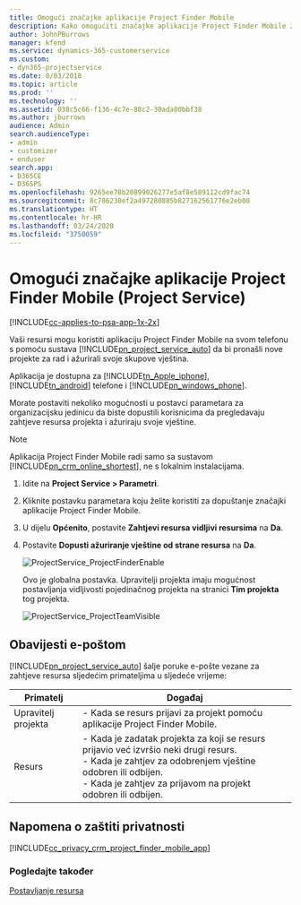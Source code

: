 ```yaml
---
title: Omogući značajke aplikacije Project Finder Mobile
description: Kako omogućiti značajke aplikacije Project Finder Mobile za Project Service
author: JohnPBurrows
manager: kfend
ms.service: dynamics-365-customerservice
ms.custom:
- dyn365-projectservice
ms.date: 8/03/2018
ms.topic: article
ms.prod: ''
ms.technology: ''
ms.assetid: 038c5c66-f136-4c7e-88c2-30ada80bbf38
ms.author: jburrows
audience: Admin
search.audienceType:
- admin
- customizer
- enduser
search.app:
- D365CE
- D365PS
ms.openlocfilehash: 9265ee78b20899026277e5af8e589112cd9fac74
ms.sourcegitcommit: 8c786230ef2a497280885b827162561776e2eb00
ms.translationtype: HT
ms.contentlocale: hr-HR
ms.lasthandoff: 03/24/2020
ms.locfileid: "3750059"
---
```

# <a name="enable-project-finder-mobile-app-features-project-service"></a>Omogući značajke aplikacije Project Finder Mobile (Project Service)

[!INCLUDE[cc-applies-to-psa-app-1x-2x](../includes/cc-applies-to-psa-app-1x-2x.md)]

Vaši resursi mogu koristiti aplikaciju Project Finder Mobile na svom telefonu s pomoću sustava [!INCLUDE[pn_project_service_auto](../includes/pn-project-service-auto.md)] da bi pronašli nove projekte za rad i ažurirali svoje skupove vještina.  
  
 Aplikacija je dostupna za [!INCLUDE[tn_Apple_iphone](../includes/tn-apple-iphone.md)], [!INCLUDE[tn_android](../includes/tn-android.md)] telefone i [!INCLUDE[pn_windows_phone](../includes/pn-windows-phone.md)].  
  
 Morate postaviti nekoliko mogućnosti u postavci parametara za organizacijsku jedinicu da biste dopustili korisnicima da pregledavaju zahtjeve resursa projekta i ažuriraju svoje vještine.  
  
> [!NOTE]
>  Aplikacija Project Finder Mobile radi samo sa sustavom [!INCLUDE[pn_crm_online_shortest](../includes/pn-crm-online-shortest.md)], ne s lokalnim instalacijama.  
  
1. Idite na **Project Service > Parametri**.  
  
2. Kliknite postavku parametara koju želite koristiti za dopuštanje značajki aplikacije Project Finder Mobile.  
  
3. U dijelu **Općenito**, postavite **Zahtjevi resursa vidljivi resursima** na **Da**.  
  
4. Postavite **Dopusti ažuriranje vještine od strane resursa** na **Da**.  
  
   ![ProjectService_ProjectFinderEnable](../project-service/media/project-service-project-finder-enable.png "ProjectService_ProjectFinderEnable")  
  
   Ovo je globalna postavka. Upravitelji projekta imaju mogućnost postavljanja vidljivosti pojedinačnog projekta na stranici **Tim projekta** tog projekta.  
  
   ![ProjectService_ProjectTeamVisible](../project-service/media/project-service-project-team-visible.png "ProjectService_ProjectTeamVisible")  
  
## <a name="email-notifications"></a>Obavijesti e-poštom  
 [!INCLUDE[pn_project_service_auto](../includes/pn-project-service-auto.md)] šalje poruke e-pošte vezane za zahtjeve resursa sljedećim primateljima u sljedeće vrijeme:  
  
|Primatelj|Događaj|  
|---------------|-----------|  
|Upravitelj projekta|-   Kada se resurs prijavi za projekt pomoću aplikacije Project Finder Mobile.|  
|Resurs|-   Kada je zadatak projekta za koji se resurs prijavio već izvršio neki drugi resurs.<br />-   Kada je zahtjev za odobrenjem vještine odobren ili odbijen.<br />-   Kada je zahtjev za prijavom na projekt odobren ili odbijen.|  
  
## <a name="privacy-notice"></a>Napomena o zaštiti privatnosti  
 [!INCLUDE[cc_privacy_crm_project_finder_mobile_app](../includes/cc-privacy-crm-project-finder-mobile-app.md)]  
  
### <a name="see-also"></a>Pogledajte također  
 [Postavljanje resursa](../project-service/set-up-resources.md)
